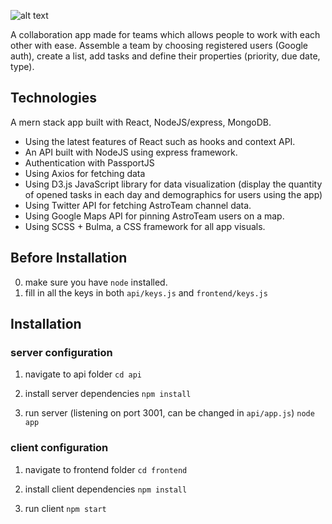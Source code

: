 ![alt text](https://raw.githubusercontent.com/moreroron/AstroTeam/1eec42b8c765de38edd6eee03b633e870c072cc8/cover.svg?raw=true)

A collaboration app made for teams which allows people to work with each other with ease. Assemble a team by choosing registered users (Google auth), create a list, add tasks and define their properties (priority, due date, type).


## Technologies
A mern stack app built with React, NodeJS/express, MongoDB.
- Using the latest features of React such as hooks and context API.
- An API built with NodeJS using express framework.
- Authentication with PassportJS
- Using Axios for fetching data
- Using D3.js JavaScript library for data visualization (display the quantity of opened tasks in each day and demographics for users using the app)
- Using Twitter API for fetching AstroTeam channel data.
- Using Google Maps API for pinning AstroTeam users on a map.
- Using SCSS + Bulma, a CSS framework for all app visuals.


## Before Installation

0. make sure you have `node` installed.
1. fill in all the keys in both `api/keys.js` and `frontend/keys.js`

## Installation

### server configuration

1. navigate to api folder
   `cd api`

2. install server dependencies
   `npm install`

3. run server (listening on port 3001, can be changed in `api/app.js`)
   `node app`

### client configuration

1. navigate to frontend folder
   `cd frontend`

2. install client dependencies
   `npm install`

3. run client
   `npm start`
